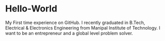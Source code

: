 # Hello-World
My First time experience on GitHub.
I recently graduated in B.Tech, Electrical & Electronics Engineering from Manipal Institute of Technology. I want to be an entrepreneur and a global level problem solver.

